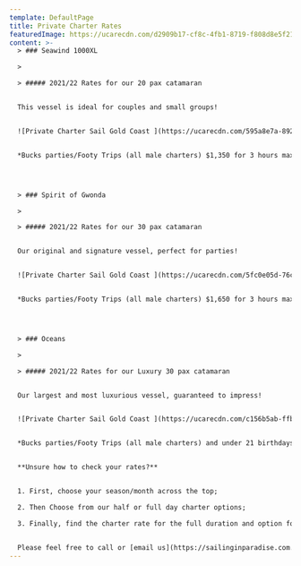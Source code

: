 ```yaml
---
template: DefaultPage
title: Private Charter Rates
featuredImage: https://ucarecdn.com/d2909b17-cf8c-4fb1-8719-f808d8e5f21c/
content: >-
  > ### Seawind 1000XL

  >

  > ##### 2021/22 Rates for our 20 pax catamaran


  This vessel is ideal for couples and small groups! 


  ![Private Charter Sail Gold Coast ](https://ucarecdn.com/595a8e7a-8926-49f5-8382-a54adb1f6190/ "Seawind 1000XL Private Charter Rates Gold Coast ")


  *Bucks parties/Footy Trips (all male charters) $1,350 for 3 hours max year round. Prior to 5pm only. Bucks Party rules apply. Rates vary on public holidays and special events, please enquire. Earlier or later charters available on request. 2 hour charters may be available on request.*




  > ### Spirit of Gwonda 

  >

  > ##### 2021/22 Rates for our 30 pax catamaran


  Our original and signature vessel, perfect for parties!


  ![Private Charter Sail Gold Coast ](https://ucarecdn.com/5fc0e05d-76c8-4e80-90f9-10cfb1818be7/ "Spirit of Gwonda Private Charter Rates Gold Coast ")


  *Bucks parties/Footy Trips (all male charters) $1,650 for 3 hours max year round. Prior to 5pm only. Bucks Party rules apply. Rates vary on public holidays and special events, please enquire. Earlier or later charters available on request. 2 hour charters may be available on request.*




  > ### Oceans  

  >

  > ##### 2021/22 Rates for our Luxury 30 pax catamaran


  Our largest and most luxurious vessel, guaranteed to impress!


  ![Private Charter Sail Gold Coast ](https://ucarecdn.com/c156b5ab-ffb7-4b8a-88db-7f1a8c7275b1/ "Oceans Private Charter Rates Gold Coast ")


  *Bucks parties/Footy Trips (all male charters) and under 21 birthdays are not permitted on this vessel. Rates vary on public holidays and special events, please enquire. Earlier or later charters available on request. 2 hour charters may be available on request.*


  **Unsure how to check your rates?**


  1. First, choose your season/month across the top;

  2. Then Choose from our half or full day charter options;

  3. Finally, find the charter rate for the full duration and option for additional hours;


  Please feel free to call or [email us](https://sailinginparadise.com.au/booking-enquiry) you are unsure, we are happy to help!
---
```

